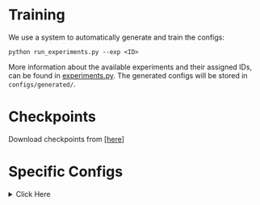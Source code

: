 # Training

We use a system to automatically generate
and train the configs:

```shell
python run_experiments.py --exp <ID>
```

More information about the available experiments and their assigned IDs, can be
found in [experiments.py](experiments.py). The generated configs will be stored
in `configs/generated/`.

# Checkpoints

Download checkpoints from [[here](https://drive.google.com/drive/folders/1W9aMHqUbr34FB0TTaBrTGpgUMHqI9E7_?usp=drive_link)]

# Specific Configs

<details>
  <summary>Click Here</summary>

## Cityscapes -> DarkZurich

| Experiments | Id |
|----------|----------|
| DAFormer                | 80 |
| DAFormer + Sta. Prior   | 83 |
| DAFormer + Geo. Prior   | 84 |
| DAFormer + Ours         | 88 |

## Cityscapes -> ACDC

| Experiments | Id |
|----------|----------|
| DAFormer                | 90 |
| DAFormer + Sta. Prior   | 93 |
| DAFormer + Geo. Prior   | 94 |
| DAFormer + Ours         | 98 |

## Cityscapes -> Foggy Cityscapes

| Experiments | Id |
|----------|----------|
| DAFormer                | 260 |
| DAFormer + Ours         | 268 |

## GTA -> Cityscapes

| Experiments | Id |
|----------|----------|
| DAFormer                | 210 |
| DAFormer + Ours         | 215 |

## Synthia -> Cityscapes

| Experiments | Id |
|----------|----------|
| DAFormer                | 220 |
| DAFormer + Ours         | 228 |

</details>